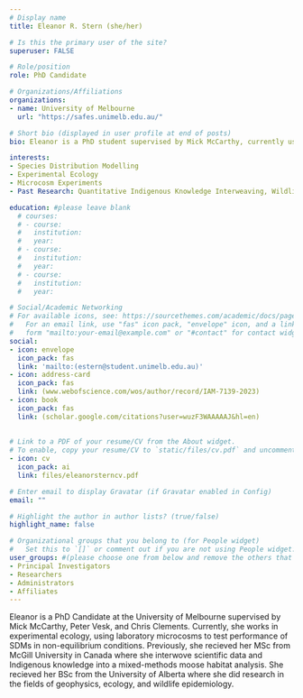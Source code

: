 ```yaml
---
# Display name
title: Eleanor R. Stern (she/her)

# Is this the primary user of the site?
superuser: FALSE

# Role/position
role: PhD Candidate

# Organizations/Affiliations
organizations:
- name: University of Melbourne
  url: "https://safes.unimelb.edu.au/"

# Short bio (displayed in user profile at end of posts)
bio: Eleanor is a PhD student supervised by Mick McCarthy, currently using microcosm experiments to test SDMs. In the past, she worked at McGill University interweaving Indigenous knowledge into moose habitat analyses, and at the University of Alberta modelling CWD spread in deer.

interests:
- Species Distribution Modelling
- Experimental Ecology
- Microcosm Experiments
- Past Research: Quantitative Indigenous Knowledge Interweaving, Wildlife Conservation, Wildlife Epidemiology

education: #please leave blank
  # courses:
  # - course:
  #   institution:
  #   year:
  # - course:
  #   institution:
  #   year:
  # - course:
  #   institution:
  #   year:

# Social/Academic Networking
# For available icons, see: https://sourcethemes.com/academic/docs/page-builder/#icons
#   For an email link, use "fas" icon pack, "envelope" icon, and a link in the
#   form "mailto:your-email@example.com" or "#contact" for contact widget.
social:
- icon: envelope
  icon_pack: fas
  link: 'mailto:(estern@student.unimelb.edu.au)'
- icon: address-card
  icon_pack: fas
  link: (www.webofscience.com/wos/author/record/IAM-7139-2023)
- icon: book
  icon_pack: fas
  link: (scholar.google.com/citations?user=wuzF3WAAAAAJ&hl=en)
    
  
# Link to a PDF of your resume/CV from the About widget.
# To enable, copy your resume/CV to `static/files/cv.pdf` and uncomment the lines below.
- icon: cv
  icon_pack: ai
  link: files/eleanorsterncv.pdf

# Enter email to display Gravatar (if Gravatar enabled in Config)
email: ""

# Highlight the author in author lists? (true/false)
highlight_name: false

# Organizational groups that you belong to (for People widget)
#   Set this to `[]` or comment out if you are not using People widget.
user_groups: #(please choose one from below and remove the others that aren't needed)
- Principal Investigators
- Researchers
- Administrators
- Affiliates
---
```



Eleanor is a PhD Candidate at the University of Melbourne supervised by Mick McCarthy, Peter Vesk, and Chris Clements. Currently, she works in experimental ecology, using laboratory microcosms to test performance of SDMs in non-equilibrium conditions. Previously, she recieved her MSc from McGill University in Canada where she interwove scientific data and Indigenous knowledge into a mixed-methods moose habitat analysis. She recieved her BSc from the University of Alberta where she did research in the fields of geophysics, ecology, and wildlife epidemiology. 
